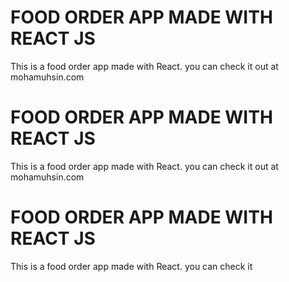 # FOOD ORDER APP MADE WITH REACT JS

This is a food order app made with React.
you can check it out at mohamuhsin.com

# FOOD ORDER APP MADE WITH REACT JS

This is a food order app made with React.
you can check it out at mohamuhsin.com

# FOOD ORDER APP MADE WITH REACT JS

This is a food order app made with React.
you can check it 






 








